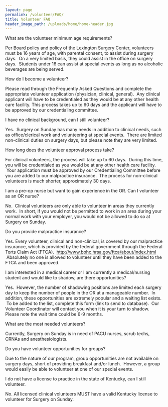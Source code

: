 ```yaml
---
layout: page
permalink: /volunteer/FAQ/
title: Volunteer FAQ
header_image_path: /uploads/home/home-header.jpg
---
```



What are the volunteer minimum age requirements?

Per Board policy and policy of the Lexington Surgery Center, volunteers must be 16 years of age, with parental consent, to assist during surgery days. &nbsp;On a very limited basis, they could assist in the office on surgery days. &nbsp;Students under 16 can assist at special events as long as no alcoholic beverages are being served.

How do I become a volunteer?

Please read through the Frequently Asked Questions and complete the appropriate volunteer application (physician, clinical, general). &nbsp;Any clinical applicant will have to be credentialed as they would be at any other health care facility. This process takes up to 60 days and the applicant will have to be approved by our credentialing committee.

I have no clinical background, can I still volunteer?

Yes. &nbsp;Surgery on Sunday has many needs in addition to clinical needs, such as office/clerical work and volunteering at special events. &nbsp;There are limited non-clinical duties on surgery days, but please note they are very limited.

How long does the volunteer approval process take?

For clinical volunteers, the process will take up to 60 days. &nbsp;During this time, you will be credentialed as you would be at any other health care facility. &nbsp;Your application must be approved by our Credentialing Committee before you are added to our malpractice insurance. &nbsp;The process for non-clinical volunteers is much shorter, approximately 30 days.

I am a pre-op nurse but want to gain experience in the OR. Can I volunteer as an OR nurse?

No. &nbsp;Clinical volunteers are only able to volunteer in areas they currently work. &nbsp;In short, if you would not be permitted to work in an area during your normal work with your employer, you would not be allowed to do so at Surgery on Sunday.

Do you provide malpractice insurance?

Yes. Every volunteer, clinical and non-clinical, is covered by our malpractice insurance, which is provided by the federal government through the Federal Torts Claim Act (FTCA). &nbsp;http://www.bphc.hrsa.gov/ftca/about/index.html &nbsp;Absolutely no one is allowed to volunteer until they have been added to the FTCA and been approved.

I am interested in a medical career or I am currently a medical/nursing student and would like to shadow, are there opportunities?

Yes. &nbsp;However, the number of shadowing positions are limited each surgery day to keep the number of people in the OR at a manageable number. &nbsp;In addition, these opportunities are extremely popular and a waiting list exists. &nbsp;To be added to the list, complete this form (link to send to database). &nbsp;Our Volunteer Coordinator will contact you when it is your turn to shadow. Please note the wait time could be 6-9 months.

What are the most needed volunteers?

Currently, Surgery on Sunday is in need of PACU nurses, scrub techs, CRNAs and anesthesiologists.

Do you have volunteer opportunities for groups?

Due to the nature of our program, group opportunities are not available on surgery days, short of providing breakfast and/or lunch. &nbsp;However, a group would easily be able to volunteer at one of our special events.

I do not have a license to practice in the state of Kentucky, can I still volunteer.

No. All licensed clinical volunteers MUST have a valid Kentucky license to volunteer for Surgery on Sunday.